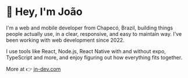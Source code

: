 # 👋 Hey, I'm João

I'm a web and mobile developer from Chapecó, Brazil, building things people actually use, in a clear, responsive, and easy to maintain way. I've been working with web development since 2022.

I use tools like React, Node.js, React Native with and without expo, TypeScript and more, and enjoy figuring out how everything fits together.

More at 👉 [jn-dev.com](https://jn-dev.com)
